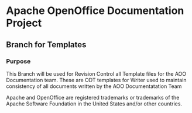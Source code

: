 # Apache OpenOffice Documentation Project

## Branch for  Templates

### Purpose

This Branch will be used for Revision Control all Template files for the AOO Documentation team. These are ODT templates for Writer used to maintain consistency of all documents written by the AOO Documentatation Team

Apache and OpenOffice are registered trademarks or trademarks of the Apache Software Foundation in the United States and/or other countries.
